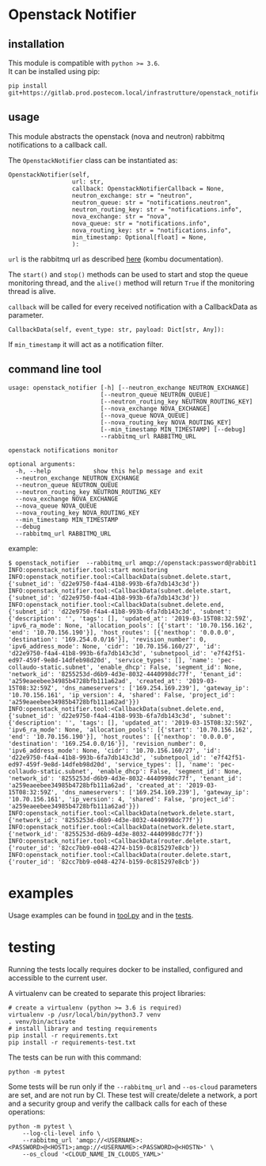 # Openstack Notifier

## installation

This module is compatible with `python >= 3.6`.     
It can be installed using pip:

`````
pip install git+https://gitlab.prod.postecom.local/infrastrutture/openstack_notifier/
`````

## usage

This module abstracts the openstack (nova and neutron) rabbitmq
notifications to a callback call.

The `OpenstackNotifier` class can be instantiated as:
`````
OpenstackNotifier(self,
                  url: str,
                  callback: OpenstackNotifierCallback = None,
                  neutron_exchange: str = "neutron",
                  neutron_queue: str = "notifications.neutron",
                  neutron_routing_key: str = "notifications.info",
                  nova_exchange: str = "nova",
                  nova_queue: str = "notifications.info",
                  nova_routing_key: str = "notifications.info",
                  min_timestamp: Optional[float] = None,
                  ):
`````

`url` is the rabbitmq url as described [here](http://docs.celeryproject.org/projects/kombu/en/latest/userguide/connections.html#urls) (kombu documentation).

The `start()` and `stop()` methods can be used to start and stop the
queue monitoring thread, and the `alive()` method will return `True` if
the monitoring thread is alive.

`callback` will be called for every received notification with a
CallbackData as parameter.
`````
CallbackData(self, event_type: str, payload: Dict[str, Any]):
`````

If `min_timestamp` it will act as a notification filter.



## command line tool

`````
usage: openstack_notifier [-h] [--neutron_exchange NEUTRON_EXCHANGE]
                          [--neutron_queue NEUTRON_QUEUE]
                          [--neutron_routing_key NEUTRON_ROUTING_KEY]
                          [--nova_exchange NOVA_EXCHANGE]
                          [--nova_queue NOVA_QUEUE]
                          [--nova_routing_key NOVA_ROUTING_KEY]
                          [--min_timestamp MIN_TIMESTAMP] [--debug]
                          --rabbitmq_url RABBITMQ_URL

openstack notifications monitor

optional arguments:
  -h, --help            show this help message and exit
  --neutron_exchange NEUTRON_EXCHANGE
  --neutron_queue NEUTRON_QUEUE
  --neutron_routing_key NEUTRON_ROUTING_KEY
  --nova_exchange NOVA_EXCHANGE
  --nova_queue NOVA_QUEUE
  --nova_routing_key NOVA_ROUTING_KEY
  --min_timestamp MIN_TIMESTAMP
  --debug
  --rabbitmq_url RABBITMQ_URL
`````

example:

`````
$ openstack_notifier  --rabbitmq_url amqp://openstack:password@rabbit1
INFO:openstack_notifier.tool:start monitoring
INFO:openstack_notifier.tool:<CallbackData(subnet.delete.start, {'subnet_id': 'd22e9750-f4a4-41b8-993b-6fa7db143c3d'})
INFO:openstack_notifier.tool:<CallbackData(subnet.delete.start, {'subnet_id': 'd22e9750-f4a4-41b8-993b-6fa7db143c3d'})
INFO:openstack_notifier.tool:<CallbackData(subnet.delete.end, {'subnet_id': 'd22e9750-f4a4-41b8-993b-6fa7db143c3d', 'subnet': {'description': '', 'tags': [], 'updated_at': '2019-03-15T08:32:59Z', 'ipv6_ra_mode': None, 'allocation_pools': [{'start': '10.70.156.162', 'end': '10.70.156.190'}], 'host_routes': [{'nexthop': '0.0.0.0', 'destination': '169.254.0.0/16'}], 'revision_number': 0, 'ipv6_address_mode': None, 'cidr': '10.70.156.160/27', 'id': 'd22e9750-f4a4-41b8-993b-6fa7db143c3d', 'subnetpool_id': 'e7f42f51-ed97-459f-9e8d-14dfeb98d20d', 'service_types': [], 'name': 'pec-collaudo-static.subnet', 'enable_dhcp': False, 'segment_id': None, 'network_id': '8255253d-d6b9-4d3e-8032-4440998dc77f', 'tenant_id': 'a259eaeebee34985b4728bfb111a62ad', 'created_at': '2019-03-15T08:32:59Z', 'dns_nameservers': ['169.254.169.239'], 'gateway_ip': '10.70.156.161', 'ip_version': 4, 'shared': False, 'project_id': 'a259eaeebee34985b4728bfb111a62ad'}})
INFO:openstack_notifier.tool:<CallbackData(subnet.delete.end, {'subnet_id': 'd22e9750-f4a4-41b8-993b-6fa7db143c3d', 'subnet': {'description': '', 'tags': [], 'updated_at': '2019-03-15T08:32:59Z', 'ipv6_ra_mode': None, 'allocation_pools': [{'start': '10.70.156.162', 'end': '10.70.156.190'}], 'host_routes': [{'nexthop': '0.0.0.0', 'destination': '169.254.0.0/16'}], 'revision_number': 0, 'ipv6_address_mode': None, 'cidr': '10.70.156.160/27', 'id': 'd22e9750-f4a4-41b8-993b-6fa7db143c3d', 'subnetpool_id': 'e7f42f51-ed97-459f-9e8d-14dfeb98d20d', 'service_types': [], 'name': 'pec-collaudo-static.subnet', 'enable_dhcp': False, 'segment_id': None, 'network_id': '8255253d-d6b9-4d3e-8032-4440998dc77f', 'tenant_id': 'a259eaeebee34985b4728bfb111a62ad', 'created_at': '2019-03-15T08:32:59Z', 'dns_nameservers': ['169.254.169.239'], 'gateway_ip': '10.70.156.161', 'ip_version': 4, 'shared': False, 'project_id': 'a259eaeebee34985b4728bfb111a62ad'}})
INFO:openstack_notifier.tool:<CallbackData(network.delete.start, {'network_id': '8255253d-d6b9-4d3e-8032-4440998dc77f'})
INFO:openstack_notifier.tool:<CallbackData(network.delete.start, {'network_id': '8255253d-d6b9-4d3e-8032-4440998dc77f'})
INFO:openstack_notifier.tool:<CallbackData(router.delete.start, {'router_id': '82cc7bb9-e048-4274-b159-0c815297e8cb'})
INFO:openstack_notifier.tool:<CallbackData(router.delete.start, {'router_id': '82cc7bb9-e048-4274-b159-0c815297e8cb'})
`````

# examples

Usage examples can be found in [tool.py](openstack_notifier/tool.py) and
in the [tests](tests/).

# testing

Running the tests locally requires docker to be installed, configured and
accessible to the current user.

A virtualenv can be created to separate this project libraries:
`````
# create a virtualenv (python >= 3.6 is required)
virtualenv -p /usr/local/bin/python3.7 venv
. venv/bin/activate
# install library and testing requirements
pip install -r requirements.txt
pip install -r requirements-test.txt
`````

The tests can be run with this command:
````
python -m pytest
````

Some tests will be run only if the `--rabbitmq_url` and `--os-cloud` parameters
are set, and are not run by CI. These test will create/delete a network, a port and
a security group and verify the callback calls for each of these operations:
`````
python -m pytest \
    --log-cli-level info \
    --rabbitmq_url 'amqp://<USERNAME>:<PASSWORD>@<HOST1>;amqp://<USERNAME>:<PASSWORD>@<HOSTN>' \
    --os_cloud '<CLOUD_NAME_IN_CLOUDS_YAML>'
`````

